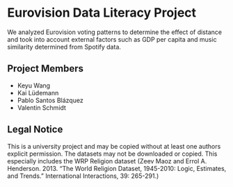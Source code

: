 # Eurovision Data Literacy Project

We analyzed Eurovision voting patterns to determine the effect of distance and took into account external factors such as GDP per capita and music similarity determined from Spotify data.

## Project Members
 - Keyu Wang
 - Kai Lüdemann
 - Pablo Santos Blázquez
 - Valentin Schmidt


 ## Legal Notice

This is a university project and may be copied without at least one authors explicit permission. 
The datasets may not be downloaded or copied.
This especially includes the WRP Religion dataset (Zeev Maoz and Errol A. Henderson. 2013. “The World Religion Dataset, 1945-2010: Logic, Estimates, and Trends.” International Interactions, 39: 265-291.)
